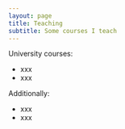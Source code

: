 ```yaml
---
layout: page
title: Teaching
subtitle: Some courses I teach
---
```


University courses:

- xxx
- xxx

Additionally:

- xxx
- xxx
